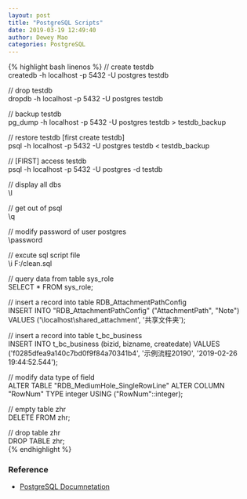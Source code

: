 ```yaml
--- 
layout: post 
title: "PostgreSQL Scripts" 
date: 2019-03-19 12:49:40 
author: Dewey Mao 
categories: PostgreSQL 
--- 
```


{% highlight bash linenos %}
// create testdb    
createdb -h localhost -p 5432 -U postgres testdb    

// drop testdb    
dropdb -h localhost -p 5432 -U postgres testdb     

// backup testdb    
pg_dump -h localhost -p 5432 -U postgres testdb > testdb_backup    

// restore testdb [first create testdb]    
psql -h localhost -p 5432 -U postgres testdb < testdb_backup   

// [FIRST] access testdb    
psql -h localhost -p 5432 -U postgres -d testdb   

// display all dbs    
\l   

// get out of psql    
\q   

// modify password of user postgres    
\password   

// excute sql script file    
\i F:/clean.sql  

// query data from table sys_role    
SELECT * FROM sys_role;   

// insert a record into table RDB_AttachmentPathConfig     
INSERT INTO "RDB_AttachmentPathConfig" ("AttachmentPath", "Note") VALUES ('\\localhost\shared_attachment', '共享文件夹');    

// insert a record into table t_bc_business    
INSERT INTO t_bc_business (bizid, bizname, createdate) VALUES ('f0285dfea9a140c7bd0f9f84a70341b4', '示例流程20190', '2019-02-26 19:44:52.544');    

// modify  data type of field    
ALTER TABLE "RDB_MediumHole_SingleRowLine" ALTER COLUMN "RowNum" TYPE integer USING ("RowNum"::integer);   

// empty table zhr    
DELETE FROM zhr;   

// drop table zhr    
DROP TABLE zhr;   
{% endhighlight %}

### Reference
- <a href="https://www.postgresql.org/docs/manuals/" target="_blank"> PostgreSQL Documnetation </a>